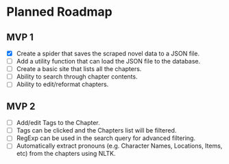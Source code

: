# Planned Roadmap

## MVP 1

- [x] Create a spider that saves the scraped novel data to a JSON file.
- [ ] Add a utility function that can load the JSON file to the database.
- [ ] Create a basic site that lists all the chapters.
- [ ] Ability to search through chapter contents.
- [ ] Ability to edit/reformat chapters.

## MVP 2
- [ ] Add/edit Tags to the Chapter.
- [ ] Tags can be clicked and the Chapters list will be filtered.
- [ ] RegExp can be used in the search query for advanced filtering.
- [ ] Automatically extract pronouns (e.g. Character Names, Locations, Items, etc) from the chapters using NLTK.
